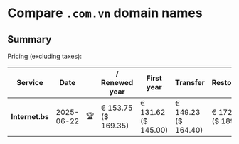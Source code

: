 # Compare `.com.vn` domain names

## Summary

Pricing (excluding taxes):

| Service | Date |  | / Renewed year | First year | Transfer | Restoration |
|--|--|--|--|--|--|--|
| **Internet.bs** | 2025-06-22 | 🏆 | € 153.75<br>($ 169.35) | € 131.62<br>($ 145.00) | € 149.23<br>($ 164.40) | € 172.45<br>($ 189.99) |
